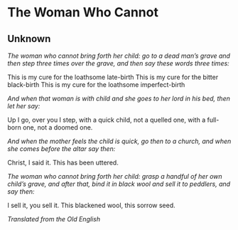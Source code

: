# The Woman Who Cannot
## Unknown
_The woman who cannot bring forth her child: go to a dead man’s grave and then
step three times over the grave, and then say these words three times:_

This is my cure for the loathsome late-birth
This is my cure for the bitter black-birth
This is my cure for the loathsome imperfect-birth

_And when that woman is with child and she goes to her lord in his bed, then
let her say:_

Up I go, over you I step,
with a quick child, not a quelled one,
with a full-born one, not a doomed one.

_And when the mother feels the child is quick, go then to a church, and when
she comes before the altar say then:_

Christ, I said it. This has been uttered.

_The woman who cannot bring forth her child: grasp a handful of her own
child’s grave, and after that, bind it in black wool and sell it to peddlers,
and say then:_

I sell it, you sell it.
This blackened wool, this sorrow seed.

_Translated from the Old English_